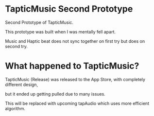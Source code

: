 # TapticMusic Second Prototype

Second Prototype of TapticMusic.

This prototype was built when I was mentally fell apart.

Music and Haptic beat does not sync together on first try but does on second try.

# What happened to TapticMusic?

TapticMusic (Release) was released to the App Store, with completely different design,

but it ended up getting pulled due to many issues.

This will be replaced with upcoming tapAudio which uses more efficient algorithm.
